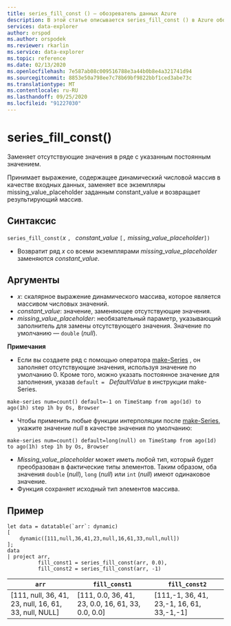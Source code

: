 ```yaml
---
title: series_fill_const () — обозреватель данных Azure
description: В этой статье описывается series_fill_const () в Azure обозреватель данных.
services: data-explorer
author: orspod
ms.author: orspodek
ms.reviewer: rkarlin
ms.service: data-explorer
ms.topic: reference
ms.date: 02/13/2020
ms.openlocfilehash: 7e587ab08c009516788e3a44b0b8e4a321741d94
ms.sourcegitcommit: 8853e50a798ee7c78b69bf9822bbf1ced3abe73c
ms.translationtype: MT
ms.contentlocale: ru-RU
ms.lasthandoff: 09/25/2020
ms.locfileid: "91227030"
---
```

# <a name="series_fill_const"></a>series_fill_const()

Заменяет отсутствующие значения в ряде с указанным постоянным значением.

Принимает выражение, содержащее динамический числовой массив в качестве входных данных, заменяет все экземпляры missing_value_placeholder заданным constant_value и возвращает результирующий массив.

## <a name="syntax"></a>Синтаксис

`series_fill_const(`*x* `, ` *constant_value* `[,` *missing_value_placeholder*`])`
* Возвратит ряд *x* со всеми экземплярами *missing_value_placeholder* заменяются *constant_value*.

## <a name="arguments"></a>Аргументы

* *x*: скалярное выражение динамического массива, которое является массивом числовых значений.
* *constant_value*: значение, заменяющее отсутствующие значения. 
* *missing_value_placeholder*: необязательный параметр, указывающий заполнитель для замены отсутствующего значения. Значение по умолчанию — `double` (*null*).

**Примечания**
* Если вы создаете ряд с помощью оператора [make-Series](make-seriesoperator.md) , он заполняет отсутствующие значения, используя значение по умолчанию 0. Кроме того, можно указать постоянное значение для заполнения, указав `default = ` *DefaultValue* в инструкции make-Series.

```kusto
make-series num=count() default=-1 on TimeStamp from ago(1d) to ago(1h) step 1h by Os, Browser
```
  
* Чтобы применить любые функции интерполяции после [make-Series](make-seriesoperator.md), укажите значение *null* в качестве значения по умолчанию: 

```kusto
make-series num=count() default=long(null) on TimeStamp from ago(1d) to ago(1h) step 1h by Os, Browser
```
  
* *Missing_value_placeholder* может иметь любой тип, который будет преобразован в фактические типы элементов. Таким образом, оба значения `double` (*null*), `long` (*null*) или `int` (*null*) имеют одинаковое значение.
* Функция сохраняет исходный тип элементов массива. 

## <a name="example"></a>Пример

<!-- csl: https://help.kusto.windows.net:443/Samples -->
```kusto
let data = datatable(`arr`: dynamic)
[
    dynamic([111,null,36,41,23,null,16,61,33,null,null])   
];
data 
| project arr, 
          fill_const1 = series_fill_const(arr, 0.0),
          fill_const2 = series_fill_const(arr, -1)  
```

|`arr`|`fill_const1`|`fill_const2`|
|---|---|---|
|[111, null, 36, 41, 23, null, 16, 61, 33, null, NULL]|[111, 0.0, 36, 41, 23, 0.0, 16, 61, 33, 0.0, 0.0]|[111,-1, 36, 41, 23,-1, 16, 61, 33,-1,-1]|
